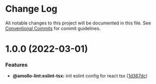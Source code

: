 # Change Log

All notable changes to this project will be documented in this file.
See [Conventional Commits](https://conventionalcommits.org) for commit guidelines.

# 1.0.0 (2022-03-01)


### Features

* **@amollo-lint:eslint-tsx:** init eslint config for react tsx ([1d367dc](https://github.com/amollo-ui/amollo-lint/commit/1d367dc9b84255458e479cbdc11133698c85d516))
